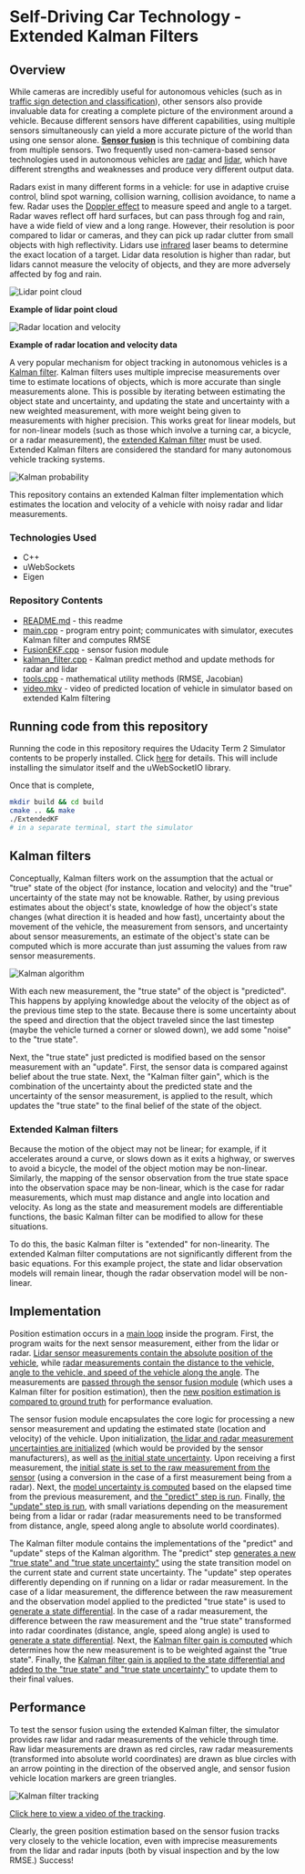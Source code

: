 # Self-Driving Car Technology - Extended Kalman Filters

## Overview

While cameras are incredibly useful for autonomous vehicles (such as in [traffic sign detection and classification](https://github.com/dinoboy197/CarND-Traffic-Sign-Classifier-Project)), other sensors also provide invaluable data for creating a complete picture of the environment around a vehicle. Because different sensors have different capabilities, using multiple sensors simultaneously can yield a more accurate picture of the world than using one sensor alone. **[Sensor fusion](https://en.wikipedia.org/wiki/Sensor_fusion)** is this technique of combining data from multiple sensors. Two frequently used non-camera-based sensor technologies used in autonomous vehicles are [radar](https://en.wikipedia.org/wiki/Radar) and [lidar](https://en.wikipedia.org/wiki/Lidar), which have different strengths and weaknesses and produce very different output data.

Radars exist in many different forms in a vehicle: for use in adaptive cruise control, blind spot warning, collision warning, collision avoidance, to name a few. Radar uses the [Doppler effect](https://en.wikipedia.org/wiki/Doppler_effect) to measure speed and angle to a target. Radar waves reflect off hard surfaces, but can pass through fog and rain, have a wide field of view and a long range. However, their resolution is poor compared to lidar or cameras, and they can pick up radar clutter from small objects with high reflectivity. Lidars use [infrared](https://en.wikipedia.org/wiki/Infrared) laser beams to determine the exact location of a target. Lidar data resolution is higher than radar, but lidars cannot measure the velocity of objects, and they are more adversely affected by fog and rain.

![Lidar point cloud][lidar]

**Example of lidar point cloud**

![Radar location and velocity][radar]

**Example of radar location and velocity data**

A very popular mechanism for object tracking in autonomous vehicles is a [Kalman filter](https://en.wikipedia.org/wiki/Kalman_filter). Kalman filters uses multiple imprecise measurements over time to estimate locations of objects, which is more accurate than single measurements alone. This is possible by iterating between estimating the object state and uncertainty, and updating the state and uncertainty with a new weighted measurement, with more weight being given to measurements with higher precision. This works great for linear models, but for non-linear models (such as those which involve a turning car, a bicycle, or a radar measurement), the [extended Kalman filter](https://en.wikipedia.org/wiki/Extended_Kalman_filter) must be used. Extended Kalman filters are considered the standard for many autonomous vehicle tracking systems.

![Kalman probability][kalman-prob]

This repository contains an extended Kalman filter implementation which estimates the location and velocity of a vehicle with noisy radar and lidar measurements.

### Technologies Used

* C++
* uWebSockets
* Eigen

[//]: # (Image References)

[tracking]: ./tracking.jpg "Tracking"
[lidar]: ./lidar.jpg "Lidar"
[radar]: ./radar.jpg "Radar"
[kalman-algo]: ./kalman-algorithm.jpg
[kalman-prob]: ./kalman-prob.jpg

### Repository Contents

* [README.md](README.md) - this readme
* [main.cpp](src/main.cpp) - program entry point; communicates with simulator, executes Kalman filter and computes RMSE
* [FusionEKF.cpp](src/FusionEKF.cpp) - sensor fusion module
* [kalman_filter.cpp](src/kalman_filter.cpp) - Kalman predict method and update methods for radar and lidar
* [tools.cpp](src/tools.cpp) - mathematical utility methods (RMSE, Jacobian)
* [video.mkv](video.mkv) - video of predicted location of vehicle in simulator based on extended Kalm filtering

## Running code from this repository

Running the code in this repository requires the Udacity Term 2 Simulator contents to be properly installed. Click [here](https://github.com/udacity/self-driving-car-sim/releases) for details. This will include installing the simulator itself and the uWebSocketIO library.

Once that is complete,
```sh
mkdir build && cd build
cmake .. && make
./ExtendedKF
# in a separate terminal, start the simulator
```

## Kalman filters

Conceptually, Kalman filters work on the assumption that the actual or "true" state of the object (for instance, location and velocity) and the "true" uncertainty of the state may not be knowable. Rather, by using previous estimates about the object's state, knowledge of how the object's state changes (what direction it is headed and how fast), uncertainty about the movement of the vehicle, the measurement from sensors, and uncertainty about sensor measurements, an estimate of the object's state can be computed which is more accurate than just assuming the values from raw sensor measurements.

![Kalman algorithm][kalman-algo]

With each new measurement, the "true state" of the object is "predicted". This happens by applying knowledge about the velocity of the object as of the previous time step to the state. Because there is some uncertainty about the speed and direction that the object traveled since the last timestep (maybe the vehicle turned a corner or slowed down), we add some "noise" to the "true state".

Next, the "true state" just predicted is modified based on the sensor measurement with an "update". First, the sensor data is compared against belief about the true state. Next, the "Kalman filter gain", which is the combination of the uncertainty about the predicted state and the uncertainty of the sensor measurement, is applied to the result, which updates the "true state" to the final belief of the state of the object.

### Extended Kalman filters

Because the motion of the object may not be linear; for example, if it accelerates around a curve, or slows down as it exits a highway, or swerves to avoid a bicycle, the model of the object motion may be non-linear. Similarly, the mapping of the sensor observation from the true state space into the observation space may be non-linear, which is the case for radar measurements, which must map distance and angle into location and velocity. As long as the state and measurement models are differentiable functions, the basic Kalman filter can be modified to allow for these situations.

To do this, the basic Kalman filter is "extended" for non-linearity. The extended Kalman filter computations are not significantly different from the basic equations. For this example project, the state and lidar observation models will remain linear, though the radar observation model will be non-linear.

## Implementation

Position estimation occurs in a [main loop](https://github.com/dinoboy197/CarND-Extended-Kalman-Filter-Project/blob/master/src/main.cpp#L41-L148) inside the program. First, the program waits for the next sensor measurement, either from the lidar or radar. [Lidar sensor measurements contain the absolute position of the vehicle](https://github.com/dinoboy197/CarND-Extended-Kalman-Filter-Project/blob/master/src/main.cpp#L70-L78), while [radar measurements contain the distance to the vehicle, angle to the vehicle, and speed of the vehicle along the angle](https://github.com/dinoboy197/CarND-Extended-Kalman-Filter-Project/blob/master/src/main.cpp#L81-L91). The measurements are [passed through the sensor fusion module](https://github.com/dinoboy197/CarND-Extended-Kalman-Filter-Project/blob/master/src/main.cpp#L109) (which uses a Kalman filter for position estimation), then the [new position estimation is compared to ground truth](https://github.com/dinoboy197/CarND-Extended-Kalman-Filter-Project/blob/master/src/main.cpp#L127) for performance evaluation.

The sensor fusion module encapsulates the core logic for processing a new sensor measurement and updating the estimated state (location and velocity) of the vehicle. Upon initialization, [the lidar and radar measurement uncertainties are initialized](https://github.com/dinoboy197/CarND-Extended-Kalman-Filter-Project/blob/master/src/FusionEKF.cpp#L25-L32) (which would be provided by the sensor manufacturers), as well as [the initial state uncertainty](https://github.com/dinoboy197/CarND-Extended-Kalman-Filter-Project/blob/master/src/FusionEKF.cpp#L37-L42). Upon receiving a first measurement, the [initial state is set to the raw measurement from the sensor](https://github.com/dinoboy197/CarND-Extended-Kalman-Filter-Project/blob/master/src/FusionEKF.cpp#L68-L79) (using a conversion in the case of a first measurement being from a radar). Next, the [model uncertainty is computed](https://github.com/dinoboy197/CarND-Extended-Kalman-Filter-Project/blob/master/src/FusionEKF.cpp#L92-L114) based on the elapsed time from the previous measurement, and [the "predict" step is run](https://github.com/dinoboy197/CarND-Extended-Kalman-Filter-Project/blob/master/src/FusionEKF.cpp#L116). Finally, [the "update" step is run](https://github.com/dinoboy197/CarND-Extended-Kalman-Filter-Project/blob/master/src/FusionEKF.cpp#L122-L140), with small variations depending on the measurement being from a lidar or radar (radar measurements need to be transformed from distance, angle, speed along angle to absolute world coordinates).

The Kalman filter module contains the implementations of the "predict" and "update" steps of the Kalman algorithm. The "predict" step [generates a new "true state" and "true state uncertainty"](https://github.com/dinoboy197/CarND-Extended-Kalman-Filter-Project/blob/master/src/kalman_filter.cpp#L26-L27) using the state transition model on the current state and current state uncertainty. The "update" step operates differently depending on if running on a lidar or radar measurement. In the case of a lidar measurement, the difference between the raw measurement and the observation model applied to the predicted "true state" is used to [generate a state differential](https://github.com/dinoboy197/CarND-Extended-Kalman-Filter-Project/blob/master/src/kalman_filter.cpp#L31). In the case of a radar measurement, the difference between the raw measurement and the "true state" transformed into radar coordinates (distance, angle, speed along angle) is used to [generate a state differential](https://github.com/dinoboy197/CarND-Extended-Kalman-Filter-Project/blob/master/src/kalman_filter.cpp#L37-L61). Next, the [Kalman filter gain is computed](https://github.com/dinoboy197/CarND-Extended-Kalman-Filter-Project/blob/master/src/kalman_filter.cpp#L66-L68) which determines how the new measurement is to be weighted against the "true state". Finally, the [Kalman filter gain is applied to the state differential and added to the "true state" and "true state uncertainty"](https://github.com/dinoboy197/CarND-Extended-Kalman-Filter-Project/blob/master/src/kalman_filter.cpp#L69-L72) to update them to their final values.

## Performance

To test the sensor fusion using the extended Kalman filter, the simulator provides raw lidar and radar measurements of the vehicle through time. Raw lidar measurements are drawn as red circles, raw radar measurements (transformed into absolute world coordinates) are drawn as blue circles with an arrow pointing in the direction of the observed angle, and sensor fusion vehicle location markers are green triangles.

![Kalman filter tracking][tracking]

[Click here to view a video of the tracking](video.mkv).

Clearly, the green position estimation based on the sensor fusion tracks very closely to the vehicle location, even with imprecise measurements from the lidar and radar inputs (both by visual inspection and by the low RMSE.) Success!

